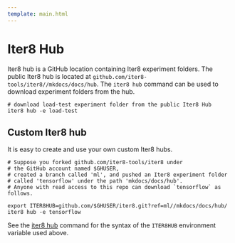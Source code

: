 ```yaml
---
template: main.html
---
```


# Iter8 Hub

Iter8 hub is a GitHub location containing Iter8 experiment folders. The public Iter8 hub is located at `github.com/iter8-tools/iter8//mkdocs/docs/hub`. The `iter8 hub` command can be used to download experiment folders from the hub.

```shell
# download load-test experiment folder from the public Iter8 Hub
iter8 hub -e load-test
```

## Custom Iter8 hub

It is easy to create and use your own custom Iter8 hubs.

```shell
# Suppose you forked github.com/iter8-tools/iter8 under 
# the GitHub account named $GHUSER,
# created a branch called 'ml', and pushed an Iter8 experiment folder 
# called 'tensorflow' under the path 'mkdocs/docs/hub'. 
# Anyone with read access to this repo can download `tensorflow` as follows.

export ITER8HUB=github.com/$GHUSER/iter8.git?ref=ml//mkdocs/docs/hub/
iter8 hub -e tensorflow
```

See the [iter8 hub](../commands/iter8_hub.md) command for the syntax of the `ITER8HUB` environment variable used above.